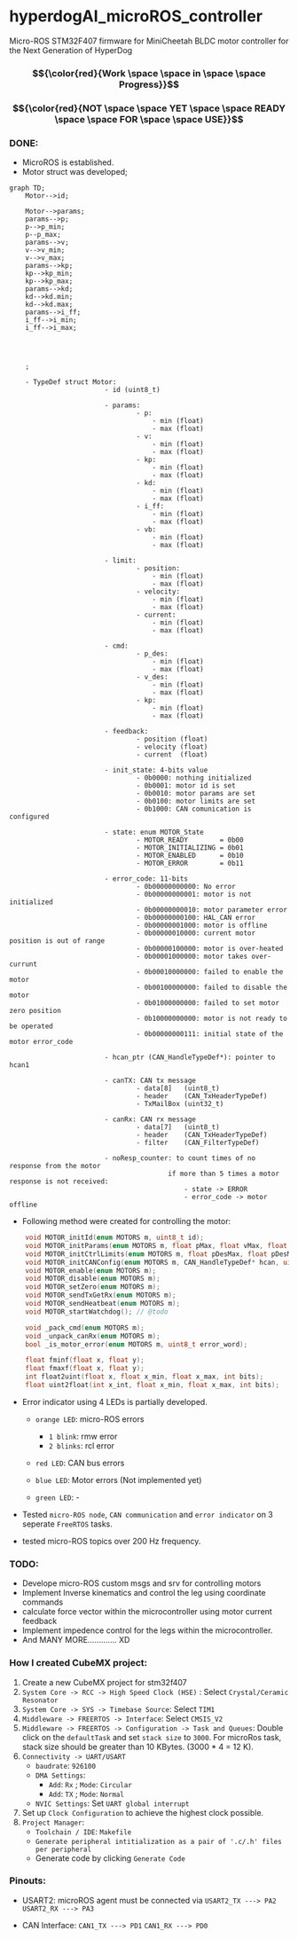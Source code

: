 # hyperdogAI_microROS_controller
Micro-ROS  STM32F407 firmware for MiniCheetah BLDC motor controller for the Next Generation of HyperDog 

### $${\color{red}{Work \space \space in \space \space Progress}}$$ 
### $${\color{red}{NOT \space \space  YET \space \space READY \space \space FOR \space \space USE}}$$ 


### DONE:

- MicroROS is established.
- Motor struct was developed;

```mermaid
graph TD;
    Motor-->id;

    Motor-->params;
    params-->p;
    p-->p_min;
    p--p_max;
    params-->v;
    v-->v_min;
    v-->v_max;
    params-->kp;
    kp-->kp_min;
    kp-->kp_max;
    params-->kd;
    kd-->kd.min;
    kd-->kd.max;
    params-->i_ff;
    i_ff-->i_min;
    i_ff-->i_max;

    


    ;
```

        - TypeDef struct Motor:
                            - id (uint8_t)

                            - params:
                                    - p:
                                        - min (float)
                                        - max (float)
                                    - v:
                                        - min (float)
                                        - max (float)
                                    - kp: 
                                        - min (float)
                                        - max (float)
                                    - kd: 
                                        - min (float)
                                        - max (float)
                                    - i_ff: 
                                        - min (float)
                                        - max (float)
                                    - vb: 
                                        - min (float)
                                        - max (float)

                            - limit:
                                    - position:
                                        - min (float)
                                        - max (float)
                                    - velocity:
                                        - min (float)
                                        - max (float)
                                    - current: 
                                        - min (float)
                                        - max (float)

                            - cmd:
                                    - p_des:
                                        - min (float)
                                        - max (float)
                                    - v_des:
                                        - min (float)
                                        - max (float)
                                    - kp: 
                                        - min (float)
                                        - max (float)

                            - feedback:
                                    - position (float)
                                    - velocity (float)
                                    - current  (float)

                            - init_state: 4-bits value
                                    - 0b0000: nothing initialized
                                    - 0b0001: motor id is set
                                    - 0b0010: motor params are set
                                    - 0b0100: motor limits are set
                                    - 0b1000: CAN comunication is configured 
                            
                            - state: enum MOTOR_State
                                    - MOTOR_READY        = 0b00
                                    - MOTOR_INITIALIZING = 0b01
                                    - MOTOR_ENABLED      = 0b10
                                    - MOTOR_ERROR        = 0b11

                            - error_code: 11-bits
                                    - 0b00000000000: No error
                                    - 0b00000000001: motor is not initialized
                                    - 0b00000000010: motor parameter error
                                    - 0b00000000100: HAL_CAN error
                                    - 0b00000001000: motor is offline
                                    - 0b00000010000: current motor position is out of range
                                    - 0b00000100000: motor is over-heated
                                    - 0b00001000000: motor takes over-currunt
                                    - 0b00010000000: failed to enable the motor
                                    - 0b00100000000: failed to disable the motor
                                    - 0b01000000000: failed to set motor zero position
                                    - 0b10000000000: motor is not ready to be operated
                                    - 0b00000000111: initial state of the motor error_code

                            - hcan_ptr (CAN_HandleTypeDef*): pointer to hcan1
                            
                            - canTX: CAN tx message
                                    - data[8]   (uint8_t)
                                    - header    (CAN_TxHeaderTypeDef)
                                    - TxMailBox (uint32_t)

                            - canRx: CAN rx message
                                    - data[7]   (uint8_t)
                                    - header    (CAN_TxHeaderTypeDef)
                                    - filter    (CAN_FilterTypeDef)

                            - noResp_counter: to count times of no response from the motor
                                            if more than 5 times a motor response is not received:
                                                - state -> ERROR
                                                - error_code -> motor offline
        
- Following method were created for controlling the motor:

```c
    void MOTOR_initId(enum MOTORS m, uint8_t id);
    void MOTOR_initParams(enum MOTORS m, float pMax, float vMax, float kpMax, float kdMax, float iffMax, float vbMax);
    void MOTOR_initCtrlLimits(enum MOTORS m, float pDesMax, float pDesMin, float vMax, float iMax);
    void MOTOR_initCANConfig(enum MOTORS m, CAN_HandleTypeDef* hcan, uint8_t filterbank);
    void MOTOR_enable(enum MOTORS m);
    void MOTOR_disable(enum MOTORS m);
    void MOTOR_setZero(enum MOTORS m);
    void MOTOR_sendTxGetRx(enum MOTORS m);
    void MOTOR_sendHeatbeat(enum MOTORS m);
    void MOTOR_startWatchdog(); // @todo

    void _pack_cmd(enum MOTORS m); 
    void _unpack_canRx(enum MOTORS m); 
    bool _is_motor_error(enum MOTORS m, uint8_t error_word);

    float fminf(float x, float y);
    float fmaxf(float x, float y);
    int float2uint(float x, float x_min, float x_max, int bits);
    float uint2float(int x_int, float x_min, float x_max, int bits);
```

- Error indicator using 4 LEDs is partially developed.
    - `orange LED`: micro-ROS errors
        - `1 blink`: rmw error
        - `2 blinks`: rcl error
    
    - `red LED`: CAN bus errors
    - `blue LED`: Motor errors (Not implemented yet)
    - `green LED`: -

- Tested `micro-ROS node`, `CAN communication` and `error indicator` on 3 seperate `FreeRTOS` tasks.
- tested micro-ROS topics over 200 Hz frequency.
        


### TODO:
- Develope micro-ROS custom msgs and srv for controlling motors
- Implement Inverse kinematics and control the leg using coordinate commands
- calculate force vector within the microcontroller using motor current feedback
- Implement impedence control for the legs within the microcontroller.
- And MANY MORE............. XD



### How I created CubeMX project:

1. Create a new CubeMX project for stm32f407
2. `System Core -> RCC -> High Speed Clock (HSE)` : Select `Crystal/Ceramic Resonator`
3. `System Core -> SYS -> Timebase Source`: Select `TIM1`
4. `Middleware -> FREERTOS -> Interface`: Select `CMSIS_V2`
5. `Middleware -> FREERTOS -> Configuration -> Task and Queues`: Double click on the `defaultTask` and set `stack size` to `3000`. For microRos task, stack size should be greater than 10 KBytes. (3000 * 4 = 12 K).
6. `Connectivity -> UART/USART`
    - `baudrate`: `926100`
    - `DMA Settings`: 
        - `Add`: `Rx` ; `Mode`: `Circular`
        - `Add`: `TX` ; `Mode`: `Normal`
    - `NVIC Settings`: Set `UART global interrupt`
7. Set up `Clock Configuration` to achieve the highest clock possible.
8. `Project Manager`:
    - `Toolchain / IDE`: `Makefile`
    - `Generate peripheral intitialization as a pair of '.c/.h' files per peripheral`
    - Generate code by clicking `Generate Code`


### Pinouts:
 - USART2: microROS agent must be connected via 
    `USART2_TX ---> PA2`
    `USART2_RX ---> PA3`

- CAN Interface: 
    `CAN1_TX ---> PD1`
    `CAN1_RX ---> PD0`



<!-- 

gitignore:
    ```
    browser.vc.db 
    browser.vc.db-shm 
    browser.vc.db-wal
    build/*.o
    build/*.d
    build/*.lst
    ```
gitattributes:
    ```
    Drivers/** filter=lfs diff=lfs merge=lfs -text
    Drivers/CMSIS filter=lfs diff=lfs merge=lfs -text
    Drivers/STM32F4xx_HAL_Driver filter=lfs diff=lfs merge=lfs -text
    ```

git lfs:
    ```
    git lfs install
    git lfs track Drivers/**
    git lfs track micro_ros_stm32cubemx_utils
    git lfs push --all origin main
    git commit -m "lfs push"
    gt push -u origin main
    ```

 -->